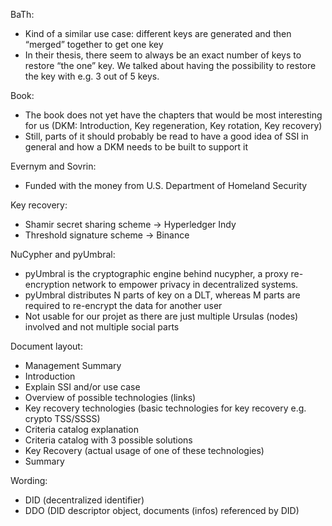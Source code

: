 BaTh:
- Kind of a similar use case: different keys are generated and then “merged” together to get one key
- In their thesis, there seem to always be an exact number of keys to restore “the one” key. We talked about having the possibility to restore the key with e.g. 3 out of 5 keys.

Book:
- The book does not yet have the chapters that would be most interesting for us (DKM: Introduction, Key regeneration, Key rotation, Key recovery)
- Still, parts of it should probably be read to have a good idea of SSI in general and how a DKM needs to be built to support it

Evernym and Sovrin:
- Funded with the money from U.S. Department of Homeland Security

Key recovery:
- Shamir secret sharing scheme -> Hyperledger Indy
- Threshold signature scheme -> Binance

NuCypher and pyUmbral:
- pyUmbral is the cryptographic engine behind nucypher, a proxy re-encryption network to empower privacy in decentralized systems.
- pyUmbral distributes N parts of key on a DLT, whereas M parts are required to re-encrypt the data for another user
- Not usable for our projet as there are just multiple Ursulas (nodes) involved and not multiple social parts

Document layout:
- Management Summary
- Introduction
- Explain SSI and/or use case
- Overview of possible technologies (links)
- Key recovery technologies (basic technologies for key recovery e.g. crypto TSS/SSSS)
- Criteria catalog explanation
- Criteria catalog with 3 possible solutions
- Key Recovery (actual usage of one of these technologies)
- Summary

Wording:
- DID (decentralized identifier)
- DDO (DID descriptor object, documents (infos) referenced by DID)
